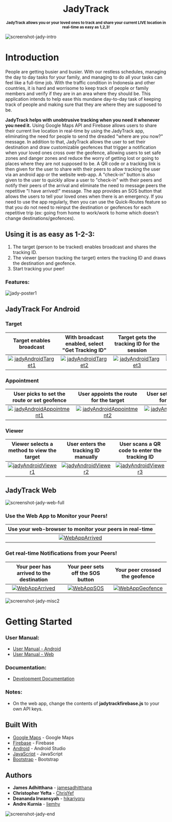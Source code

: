 
<h1 align="center">JadyTrack</h1>
<p align="center">
<sup><b>JadyTrack allows you or your loved ones to track and share your current LIVE location in real-time as easy as 1,2,3! </b></sup>
</p>

![screenshot-jady-intro](https://raw.githubusercontent.com/jamesadhitthana/JadyTrack/master/Screenshots/jady-misc-1.PNG)

# Introduction

People are getting busier and busier. With our restless schedules, managing the day to day tasks for your family, and managing to do all your tasks can feel like a full-time job. With the traffic condition in Indonesia and other countries, it is hard and worrisome to keep track of people or family members and verify if they are in an area where they should be. This application intends to help ease this mundane day-to-day task of keeping track of people and making sure that they are where they are supposed to be.  

<b>JadyTrack helps with unobtrusive tracking when you need it whenever you need it.</b> Using Google Maps API and Firebase allows users to share their current live location in real-time by using the JadyTrack app, eliminating the need for people to send the dreaded "where are you now?" message. In addition to that, JadyTrack allows the user to set their destination and draw customizable geofences that trigger a notification when your loved ones cross over the geofence, allowing users to set safe zones and danger zones and reduce the worry of getting lost or going to places where they are not supposed to be. A QR code or a tracking link is then given for the user to share with their peers to allow tracking the user via an android app or the website web-app. A "check-in" button is also given to the user to quickly allow a user to "check-in" with their peers and notify their peers of the arrival and eliminate the need to message peers the repetitive "I have arrived!" message. The app provides an SOS button that allows the users to tell your loved ones when there is an emergency. If you need to use the app regularly, then you can use the Quick-Routes feature so that you do not need to reinput the destination or geofences for each repetitive trip (ex: going from home to work/work to home which doesn't change destinations/geofences).


## Using it is as easy as 1-2-3:
1. The target (person to be tracked) enables broadcast and shares the tracking ID.
2. The viewer (person tracking the target) enters the tracking ID and draws the destination and geofence.
3. Start tracking your peer!

### Features:
![jady-poster1](https://github.com/jamesadhitthana/JadyTrack/raw/master/Documentation/JadyTrack%20Poster.jpg)

## JadyTrack For Android

### Target

| Target enables broadcast | With broadcast enabled, select "Get Tracking ID" | Target gets the tracking ID for the session | Target shares the tracking ID |
|:---:|:---:|:---:|:---:|
| [![jadyAndroidTarget1](https://raw.githubusercontent.com/jamesadhitthana/JadyTrack/master/Screenshots/jady-android-target-1.jpg)](https://github.com/jamesadhitthana/)  |[![jadyAndroidTarget2](https://raw.githubusercontent.com/jamesadhitthana/JadyTrack/master/Screenshots/jady-android-target-2.jpg)](https://github.com/jamesadhitthana/)  |[![jadyAndroidTarget3](https://raw.githubusercontent.com/jamesadhitthana/JadyTrack/master/Screenshots/jady-android-target-3.jpg)](https://github.com/jamesadhitthana/) |[![jadyAndroidTarget4](https://raw.githubusercontent.com/jamesadhitthana/JadyTrack/master/Screenshots/jady-android-target-4.jpg)](https://github.com/jamesadhitthana/) |



### Appointment

| User picks to set the route or set geofence | User appoints the route for the target | User sets the geofence for the target | User finishes setting the route and geofence |
|:---:|:---:|:---:|:---:|
| [![jadyAndroidAppointment1](https://raw.githubusercontent.com/jamesadhitthana/JadyTrack/master/Screenshots/jady-android-appointment-1.jpg)](https://github.com/jamesadhitthana/)  |[![jadyAndroidAppointment2](https://raw.githubusercontent.com/jamesadhitthana/JadyTrack/master/Screenshots/jady-android-appointment-2.jpg)](https://github.com/jamesadhitthana/)  |[![jadyAndroidAppointment3](https://raw.githubusercontent.com/jamesadhitthana/JadyTrack/master/Screenshots/jady-android-appointment-3.jpg)](https://github.com/jamesadhitthana/) |[![jadyAndroidAppointment4](https://raw.githubusercontent.com/jamesadhitthana/JadyTrack/master/Screenshots/jady-android-appointment-4.jpg)](https://github.com/jamesadhitthana/) |

### Viewer

| Viewer selects a method to view the target | User enters the tracking ID manually | User scans a QR code to enter the tracking ID | Viewer views the real-time location of the target |
|:---:|:---:|:---:|:---:|
| [![jadyAndroidViewer1](https://raw.githubusercontent.com/jamesadhitthana/JadyTrack/master/Screenshots/jady-android-viewer-1.jpg)](https://github.com/jamesadhitthana/)  |[![jadyAndroidViewer2](https://raw.githubusercontent.com/jamesadhitthana/JadyTrack/master/Screenshots/jady-android-viewer-2.jpg)](https://github.com/jamesadhitthana/)  |[![jadyAndroidViewer3](https://raw.githubusercontent.com/jamesadhitthana/JadyTrack/master/Screenshots/jady-android-viewer-3.jpg)](https://github.com/jamesadhitthana/) |[![jadyAndroidViewer4](https://raw.githubusercontent.com/jamesadhitthana/JadyTrack/master/Screenshots/jady-android-viewer-4.jpg)](https://github.com/jamesadhitthana/) |



## JadyTrack Web

![screenshot-jady-web-full](https://raw.githubusercontent.com/jamesadhitthana/JadyTrack/master/Screenshots/jady-web-home.png)

### Use the Web App to Monitor your Peers!

| Use your web-browser to monitor your peers in real-time |
|:---:|
| [![WebAppArrived](https://raw.githubusercontent.com/jamesadhitthana/JadyTrack/master/Screenshots/jady-web-full.png)](https://github.com/jamesadhitthana/)|



### Get real-time Notifications from your Peers!

| Your peer has arrived to the destination | Your peer sets off the SOS button | Your peer crossed the geofence |
|:---:|:---:|:---:|
| [![WebAppArrived](https://raw.githubusercontent.com/jamesadhitthana/JadyTrack/master/Screenshots/jady-web-arrived.png)](https://github.com/jamesadhitthana/)  |[![WebAppSOS](https://raw.githubusercontent.com/jamesadhitthana/JadyTrack/master/Screenshots/jady-web-sos.png)](https://github.com/jamesadhitthana/)  |[![WebAppGeofence](https://raw.githubusercontent.com/jamesadhitthana/JadyTrack/master/Screenshots/jady-web-geofence.png)](https://github.com/jamesadhitthana/) |

![screenshot-jady-misc2](https://raw.githubusercontent.com/jamesadhitthana/JadyTrack/master/Screenshots/jady-misc-3.PNG)

# Getting Started

### User Manual:
* [User Manual - Android](https://github.com/jamesadhitthana/JadyTrack/raw/master/Documentation/User%20Manual%20-%20Android.pdf)
* [User Manual - Web](https://github.com/jamesadhitthana/JadyTrack/raw/master/Documentation/User%20Manual%20-%20WebApp.pdf)


### Documentation:
* [Development Documentation](https://github.com/jamesadhitthana/JadyTrack/raw/master/Documentation/JadyTrack%20Development%20Documentation.pdf)

### Notes:
- On the web app, change the contents of <b>jadytrackfirebase.js</b> to your own API keys.

## Built With
* [Google Maps](https://cloud.google.com/maps-platform/) - Google Maps
* [Firebase](https://firebase.google.com/) - Firebase
* [Android](https://developer.android.com/studio/) - Android Studio
* [JavaScript](https://www.javascript.com/) - JavaScript
* [Bootstrap](https://getbootstrap.com/) - Bootstrap

## Authors

* **James Adhitthana** - [jamesadhitthana](https://github.com/jamesadhitthana)
* **Christopher Yefta** - [ChrisYef](https://github.com/ChrisYef)
* **Deananda Irwansyah** - [hikariyoru](https://github.com/hikariyoru)
* **Andre Kurnia** - [liemhy](https://github.com/liemhy)

![screenshot-jady-end](https://raw.githubusercontent.com/jamesadhitthana/JadyTrack/master/Screenshots/jady-misc-2.PNG)

